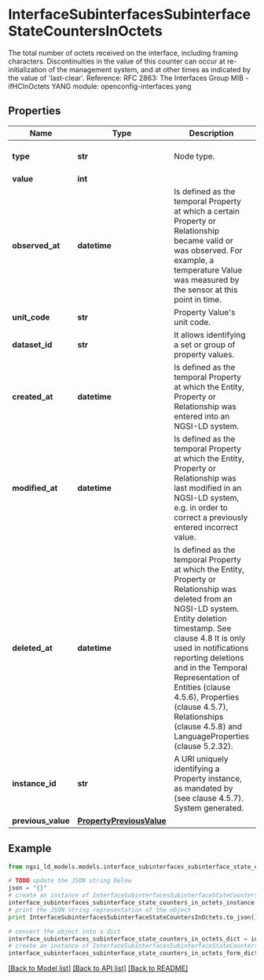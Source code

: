 # InterfaceSubinterfacesSubinterfaceStateCountersInOctets

The total number of octets received on the interface, including framing characters.  Discontinuities in the value of this counter can occur at re-initialization of the management system, and at other times as indicated by the value of 'last-clear'.  Reference: RFC 2863: The Interfaces Group MIB - ifHCInOctets  YANG module: openconfig-interfaces.yang 

## Properties

Name | Type | Description | Notes
------------ | ------------- | ------------- | -------------
**type** | **str** | Node type.  | [optional] [default to 'Property']
**value** | **int** |  | 
**observed_at** | **datetime** | Is defined as the temporal Property at which a certain Property or Relationship became valid or was observed. For example, a temperature Value was measured by the sensor at this point in time.  | [optional] 
**unit_code** | **str** | Property Value&#39;s unit code.  | [optional] 
**dataset_id** | **str** | It allows identifying a set or group of property values.  | [optional] 
**created_at** | **datetime** | Is defined as the temporal Property at which the Entity, Property or Relationship was entered into an NGSI-LD system.  | [optional] [readonly] 
**modified_at** | **datetime** | Is defined as the temporal Property at which the Entity, Property or Relationship was last modified in an NGSI-LD system, e.g. in order to correct a previously entered incorrect value.  | [optional] [readonly] 
**deleted_at** | **datetime** | Is defined as the temporal Property at which the Entity, Property or Relationship was deleted from an NGSI-LD system.  Entity deletion timestamp. See clause 4.8 It is only used in notifications reporting deletions and in the Temporal Representation of Entities (clause 4.5.6), Properties (clause 4.5.7), Relationships (clause 4.5.8) and LanguageProperties (clause 5.2.32).  | [optional] [readonly] 
**instance_id** | **str** | A URI uniquely identifying a Property instance, as mandated by (see clause 4.5.7). System generated.  | [optional] [readonly] 
**previous_value** | [**PropertyPreviousValue**](PropertyPreviousValue.md) |  | [optional] 

## Example

```python
from ngsi_ld_models.models.interface_subinterfaces_subinterface_state_counters_in_octets import InterfaceSubinterfacesSubinterfaceStateCountersInOctets

# TODO update the JSON string below
json = "{}"
# create an instance of InterfaceSubinterfacesSubinterfaceStateCountersInOctets from a JSON string
interface_subinterfaces_subinterface_state_counters_in_octets_instance = InterfaceSubinterfacesSubinterfaceStateCountersInOctets.from_json(json)
# print the JSON string representation of the object
print InterfaceSubinterfacesSubinterfaceStateCountersInOctets.to_json()

# convert the object into a dict
interface_subinterfaces_subinterface_state_counters_in_octets_dict = interface_subinterfaces_subinterface_state_counters_in_octets_instance.to_dict()
# create an instance of InterfaceSubinterfacesSubinterfaceStateCountersInOctets from a dict
interface_subinterfaces_subinterface_state_counters_in_octets_form_dict = interface_subinterfaces_subinterface_state_counters_in_octets.from_dict(interface_subinterfaces_subinterface_state_counters_in_octets_dict)
```
[[Back to Model list]](../README.md#documentation-for-models) [[Back to API list]](../README.md#documentation-for-api-endpoints) [[Back to README]](../README.md)


